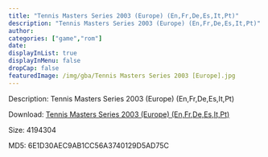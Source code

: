 ```yaml
---
title: "Tennis Masters Series 2003 (Europe) (En,Fr,De,Es,It,Pt)"
description: "Tennis Masters Series 2003 (Europe) (En,Fr,De,Es,It,Pt)"
author: 
categories: ["game","rom"]
date: 
displayInList: true
displayInMenu: false
dropCap: false
featuredImage: /img/gba/Tennis Masters Series 2003 [Europe].jpg
---
```


Description: Tennis Masters Series 2003 (Europe) (En,Fr,De,Es,It,Pt)

Download: <a style="text-decoration:underline;" href="https://mega.nz/#!DP5ymKjC!3r9afqb8A_tqKgJbDrXkuErz7DBI9QKZhxiaOmUpT2A" target = "_blank" rel = "nofollow" > Tennis Masters Series 2003 (Europe) (En,Fr,De,Es,It,Pt)</a>

Size: 4194304

MD5: 6E1D30AEC9AB1CC56A3740129D5AD75C

